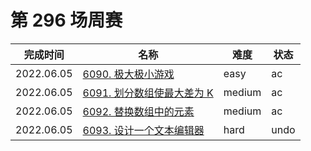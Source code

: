 # 第 296 场周赛

**完成时间**|**名称**|**难度**|**状态**
------------|--------|--------|--------
2022.06.05|[6090. 极大极小游戏](./6078.%20极大极小游戏)|easy|ac
2022.06.05|[6091. 划分数组使最大差为 K](./6091.%20划分数组使最大差为%20K)|medium|ac
2022.06.05|[6092. 替换数组中的元素](./6092.%20替换数组中的元素)|medium|ac
2022.06.05|[6093. 设计一个文本编辑器](./6093.%20设计一个文本编辑器)|hard|undo
